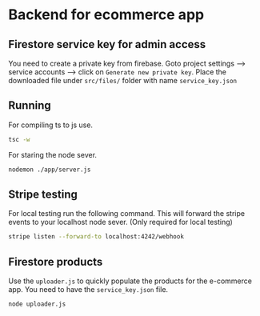 # Backend for ecommerce app

## Firestore service key for admin access

You need to create a private key from firebase. Goto project settings --> service accounts --> click on `Generate new private key`.
Place the downloaded file under `src/files/` folder with name `service_key.json`

## Running

For compiling ts to js use.

```bash
tsc -w
```

For staring the node sever.

```bash
nodemon ./app/server.js
```

## Stripe testing

For local testing run the following command. This will forward the stripe events to your localhost node sever. (Only required for local testing)

```bash
stripe listen --forward-to localhost:4242/webhook
```

## Firestore products

Use the `uploader.js` to quickly populate the products for the e-commerce app. You need to have the `service_key.json` file.

```bash
node uploader.js
```
